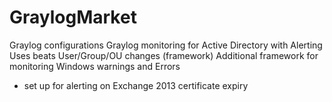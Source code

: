 # GraylogMarket
Graylog configurations
Graylog monitoring for Active Directory with Alerting
Uses beats
User/Group/OU changes (framework)
Additional framework for monitoring Windows warnings and Errors
 - set up for alerting on Exchange 2013 certificate expiry
 

